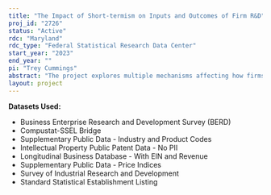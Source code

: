 ```yaml
---
title: "The Impact of Short-termism on Inputs and Outcomes of Firm R&D"
proj_id: "2726"
status: "Active"
rdc: "Maryland"
rdc_type: "Federal Statistical Research Data Center"
start_year: "2023"
end_year: ""
pi: "Trey Cummings"
abstract: "The project explores multiple mechanisms affecting how firms spend R&D, how that R&D spending translates to innovative outcomes, and how those innovative outcomes are protected. US Census Data is instrumental in linking such mechanisms to R&D inputs and outcomes. The mechanisms explored in the project are private vs. public firm incorporation, long-term incentive compensation, firm scope, firm R&D structure, firm vertical integration, and industry competition. Although much of the data associated with these mechanisms will be linked from external sources, US Census data provides important information about employee compensation, firm scope, firm R&D structure, and industry innovation. The main importance of US Census data for this project is in linking R&D spending characteristics, innovative outcomes, and IP protection to these short-term (or long-term) mechanisms at the firm level. These data include the nature of short-term versus long-term R&D spending (basic vs. applied, research vs. development) and the importance of various IP protection mechanisms (patenting versus secrecy, etc.) with additional outcome measures such as patents and publications linked from external data."
layout: project
---
```


**Datasets Used:**

  - Business Enterprise Research and Development Survey (BERD) 
  - Compustat-SSEL Bridge 
  - Supplementary Public Data - Industry and Product Codes 
  - Intellectual Property Public Patent Data - No PII 
  - Longitudinal Business Database - With EIN and Revenue 
  - Supplementary Public Data - Price Indices 
  - Survey of Industrial Research and Development 
  - Standard Statistical Establishment Listing 

